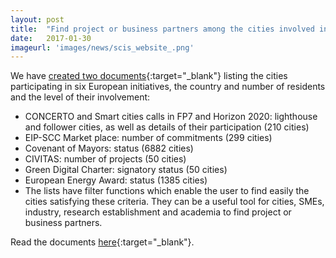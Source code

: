 ```yaml
---
layout: post
title:  "Find project or business partners among the cities involved in the EU smart cities initiatives"
date:   2017-01-30
imageurl: 'images/news/scis_website_.png'
---
```

We have [created two documents](http://www.smartcities-infosystem.eu/library/useful-resources){:target="_blank"} listing the cities participating in six European initiatives, the country and number of residents and the level of their involvement:

* CONCERTO and Smart cities calls in FP7 and Horizon 2020: lighthouse and follower cities, as well as details of their participation (210 cities)
* EIP-SCC Market place: number of commitments (299 cities)
* Covenant of Mayors: status (6882 cities)
* CIVITAS: number of projects (50 cities)
* Green Digital Charter: signatory status (50 cities)
* European Energy Award: status (1385 cities)
* The lists have filter functions which enable the user to find easily the cities satisfying these criteria. They can be a useful tool for cities, SMEs, industry, research establishment and academia to find project or business partners.

Read the documents [here](http://www.smartcities-infosystem.eu/library/useful-resources){:target="_blank"}.